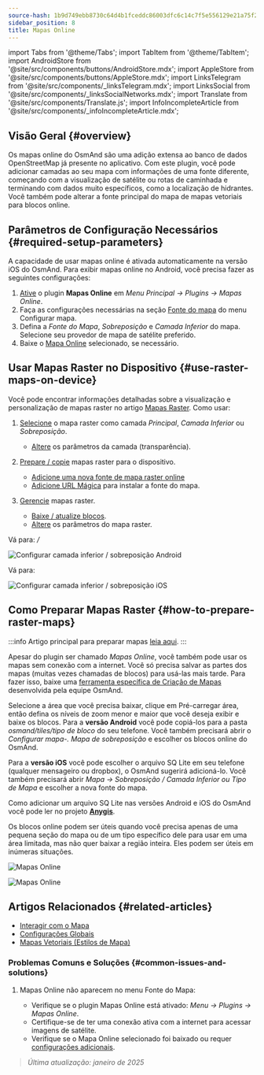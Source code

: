 ```yaml
---
source-hash: 1b9d749ebb8730c64d4b1fceddc86003dfc6c14c7f5e556129e21a75f245cdc3
sidebar_position: 8
title: Mapas Online
---
```

import Tabs from '@theme/Tabs';
import TabItem from '@theme/TabItem';
import AndroidStore from '@site/src/components/buttons/AndroidStore.mdx';
import AppleStore from '@site/src/components/buttons/AppleStore.mdx';
import LinksTelegram from '@site/src/components/_linksTelegram.mdx';
import LinksSocial from '@site/src/components/_linksSocialNetworks.mdx';
import Translate from '@site/src/components/Translate.js';
import InfoIncompleteArticle from '@site/src/components/_infoIncompleteArticle.mdx';



## Visão Geral {#overview}

Os mapas online do OsmAnd são uma adição extensa ao banco de dados OpenStreetMap já presente no aplicativo. Com este plugin, você pode adicionar camadas ao seu mapa com informações de uma fonte diferente, começando com a visualização de satélite ou rotas de caminhada e terminando com dados muito específicos, como a localização de hidrantes. Você também pode alterar a fonte principal do mapa de mapas vetoriais para blocos online.


## Parâmetros de Configuração Necessários {#required-setup-parameters}

A capacidade de usar mapas online é ativada automaticamente na versão iOS do OsmAnd. Para exibir mapas online no Android, você precisa fazer as seguintes configurações:

1. [Ative](../plugins/index.md#enable--disable) o plugin **Mapas Online** em *Menu Principal → Plugins → Mapas Online*.
2. Faça as configurações necessárias na seção [Fonte do mapa](../map/raster-maps.md#select-raster-maps) do menu Configurar mapa.
3. Defina a *Fonte do Mapa*, *Sobreposição* e *Camada Inferior* do mapa. Selecione seu provedor de mapa de satélite preferido.
4. Baixe o [Mapa Online](#how-to-prepare-raster-maps) selecionado, se necessário.


## Usar Mapas Raster no Dispositivo {#use-raster-maps-on-device}

Você pode encontrar informações detalhadas sobre a visualização e personalização de mapas raster no artigo [Mapas Raster](../map/raster-maps.md). Como usar:

1. [Selecione](../map/raster-maps.md#select-raster-maps) o mapa raster como camada *Principal*, *Camada Inferior* ou *Sobreposição*.
    - [Altere](../map/raster-maps.md#how-to-use-raster-maps) os parâmetros da camada (transparência).

2. [Prepare / copie](../map/raster-maps.md#prepare--copy-raster-maps-to-device) mapas raster para o dispositivo.
    - [Adicione uma nova fonte de mapa raster online](../map/raster-maps.md#add-new-online-raster-map-source)
    - [Adicione URL Mágica](../map/raster-maps.md#magic-url-to-install-map-source) para instalar a fonte do mapa.

3. [Gerencie](../map/raster-maps.md#manage-raster-maps) mapas raster.
    - [Baixe / atualize blocos](../map/raster-maps.md#download--update-tiles).
    - [Altere](../map/raster-maps.md#change-raster-map-parameters) os parâmetros do mapa raster.


<Tabs groupId="operating-systems" queryString="current-os">

<TabItem value="android" label="Android">  

Vá para: *<Translate android="true" ids="shared_string_menu,configure_map,layer_overlay"/> / <Translate android="true" ids="layer_underlay"/>*

![Configurar camada inferior / sobreposição Android](@site/static/img/plugins/online-maps/config-underlay-overlay-android.png)

</TabItem>

<TabItem value="ios" label="iOS">  

Vá para: *<Translate ios="true" ids="shared_string_menu,configure_map,map_settings_overunder"/>*

![Configurar camada inferior / sobreposição iOS](@site/static/img/plugins/online-maps/config-underlay-overlay-ios.png)

</TabItem>

</Tabs>


## Como Preparar Mapas Raster {#how-to-prepare-raster-maps}

:::info
Artigo principal para preparar mapas [leia aqui](https://docs.osmand.net/docs/technical/map-creation/create-offline-maps-yourself#raster-maps-advanced).
:::

Apesar do plugin ser chamado *Mapas Online*, você também pode usar os mapas sem conexão com a internet. Você só precisa salvar as partes dos mapas (muitas vezes chamadas de blocos) para usá-las mais tarde. Para fazer isso, baixe uma [ferramenta específica de Criação de Mapas](http://download.osmand.net/latest-night-build/OsmAndMapCreator-main.zip) desenvolvida pela equipe OsmAnd.

Selecione a área que você precisa baixar, clique em Pré-carregar área, então defina os níveis de zoom menor e maior que você deseja exibir e baixe os blocos.
Para a <b>versão Android</b> você pode copiá-los para a pasta <i>osmand/tiles/*tipo de bloco*</i> do seu telefone. Você também precisará abrir o <i>Configurar mapa-. Mapa de sobreposição</i> e escolher os blocos online do OsmAnd.

Para a <b>versão iOS</b> você pode escolher o arquivo SQ Lite em seu telefone (qualquer mensageiro ou dropbox), o OsmAnd sugerirá adicioná-lo. Você também precisará abrir <i>Mapa → Sobreposição / Camada Inferior ou Tipo de Mapa</i> e escolher a nova fonte do mapa.

Como adicionar um arquivo SQ Lite nas versões Android e iOS do OsmAnd você pode ler no projeto <a href="https://anygis.ru/Web/Html/Osmand_en"><b>Anygis</b></a>.


Os blocos online podem ser úteis quando você precisa apenas de uma pequena seção do mapa ou de um tipo específico dele para usar em uma área limitada, mas não quer baixar a região inteira. Eles podem ser úteis em inúmeras situações.

![Mapas Online](@site/static/img/plugins/online-maps/map_creator.jpg)

![Mapas Online](@site/static/img/plugins/online-maps/map_creator_menu.jpg)


## Artigos Relacionados {#related-articles}

- [Interagir com o Mapa](../../user/map/interact-with-map.md)
- [Configurações Globais](../../user/personal/global-settings.md)
- [Mapas Vetoriais (Estilos de Mapa)](../../user/map/vector-maps.md)

### Problemas Comuns e Soluções {#common-issues-and-solutions}

1. Mapas Online não aparecem no menu Fonte do Mapa:  
  
    - Verifique se o plugin Mapas Online está ativado: *Menu → Plugins → Mapas Online*.  
    - Certifique-se de ter uma conexão ativa com a internet para acessar imagens de satélite.  
    - Verifique se o Mapa Online selecionado foi baixado ou requer [configurações adicionais](../map/raster-maps.md#select-raster-maps).

> *Última atualização: janeiro de 2025*
